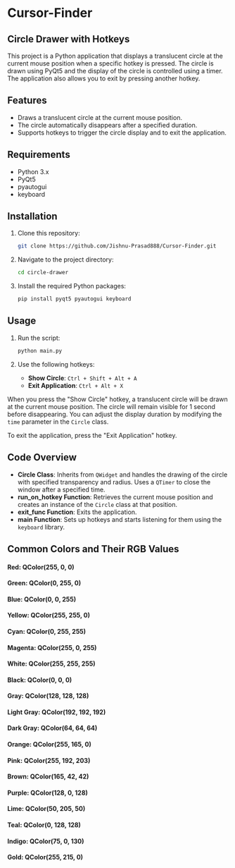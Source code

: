 # Cursor-Finder



## Circle Drawer with Hotkeys

This project is a Python application that displays a translucent circle at the current mouse position when a specific hotkey is pressed. The circle is drawn using PyQt5 and the display of the circle is controlled using a timer. The application also allows you to exit by pressing another hotkey.

## Features

- Draws a translucent circle at the current mouse position.
- The circle automatically disappears after a specified duration.
- Supports hotkeys to trigger the circle display and to exit the application.

## Requirements

- Python 3.x
- PyQt5
- pyautogui
- keyboard

## Installation

1. Clone this repository:

   ```bash
   git clone https://github.com/Jishnu-Prasad888/Cursor-Finder.git
   ```

2. Navigate to the project directory:

   ```bash
   cd circle-drawer
   ```

3. Install the required Python packages:

   ```bash
   pip install pyqt5 pyautogui keyboard
   ```

## Usage

1. Run the script:

   ```bash
   python main.py
   ```

2. Use the following hotkeys:
   - **Show Circle**: `Ctrl + Shift + Alt + A`
   - **Exit Application**: `Ctrl + Alt + X`

When you press the "Show Circle" hotkey, a translucent circle will be drawn at the current mouse position. The circle will remain visible for 1 second before disappearing. You can adjust the display duration by modifying the `time` parameter in the `Circle` class.

To exit the application, press the "Exit Application" hotkey.

## Code Overview

- **Circle Class**: Inherits from `QWidget` and handles the drawing of the circle with specified transparency and radius. Uses a `QTimer` to close the window after a specified time.
- **run_on_hotkey Function**: Retrieves the current mouse position and creates an instance of the `Circle` class at that position.
- **exit_func Function**: Exits the application.
- **main Function**: Sets up hotkeys and starts listening for them using the `keyboard` library.


## Common Colors and Their RGB Values

#### Red: QColor(255, 0, 0)
#### Green: QColor(0, 255, 0)
#### Blue: QColor(0, 0, 255)
#### Yellow: QColor(255, 255, 0)
#### Cyan: QColor(0, 255, 255)
#### Magenta: QColor(255, 0, 255)
#### White: QColor(255, 255, 255)
#### Black: QColor(0, 0, 0)
#### Gray: QColor(128, 128, 128)
#### Light Gray: QColor(192, 192, 192)
#### Dark Gray: QColor(64, 64, 64)
#### Orange: QColor(255, 165, 0)
#### Pink: QColor(255, 192, 203)
#### Brown: QColor(165, 42, 42)
#### Purple: QColor(128, 0, 128)
#### Lime: QColor(50, 205, 50)
#### Teal: QColor(0, 128, 128)
#### Indigo: QColor(75, 0, 130)
#### Gold: QColor(255, 215, 0)
